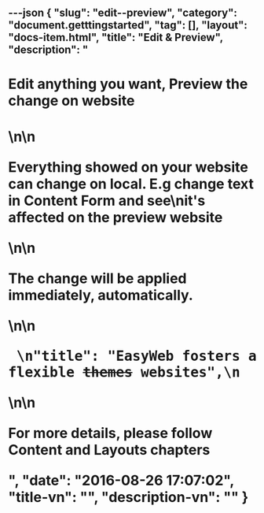 ---json
{
    "slug": "edit--preview",
    "category": "document.getttingstarted",
    "tag": [],
    "layout": "docs-item.html",
    "title": "Edit & Preview",
    "description": "<h1> Edit anything you want, Preview the change on website <h1>\n\n<p>Everything showed on your website can change on local. E.g change text in Content Form and see\nit's affected on the preview website</p>\n\n<p>The change will be applied immediately, automatically. </p>\n\n<pre> \n\"title\": \"EasyWeb fosters a fast, flexible <s>themes</s> websites\",\n</pre>\n\n<p> For more details, please follow Content and Layouts chapters </p>",
    "date": "2016-08-26 17:07:02",
    "title-vn": "",
    "description-vn": ""
}
---
